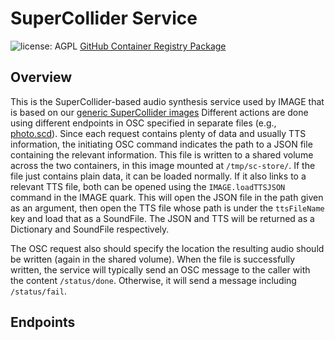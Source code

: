 # SuperCollider Service

![license: AGPL](https://img.shields.io/badge/license-AGPL-success) [GitHub Container Registry Package](https://github.com/Shared-Reality-Lab/IMAGE-server/pkgs/container/image-service-supercollider)

## Overview

This is the SuperCollider-based audio synthesis service used by IMAGE that is based on our [generic SuperCollider images](https://github.com/Shared-Reality-Lab/IMAGE-server/pkgs/container/supercollider)
Different actions are done using different endpoints in OSC specified in separate files (e.g., [photo.scd](./photo.scd)).
Since each request contains plenty of data and usually TTS information, the initiating OSC command indicates the path to a JSON
file containing the relevant information. This file is written to a shared volume across the two containers, in this image mounted at `/tmp/sc-store/`.
If the file just contains plain data, it can be loaded normally.
If it also links to a relevant TTS file, both can be opened using the `IMAGE.loadTTSJSON` command in the IMAGE quark.
This will open the JSON file in the path given as an argument, then open the TTS file whose path is under the `ttsFileName` key and
load that as a SoundFile. The JSON and TTS will be returned as a Dictionary and SoundFile respectively.

The OSC request also should specify the location the resulting audio should be written (again in the shared volume).
When the file is successfully written, the service will typically send an OSC message to the caller with the content `/status/done`.
Otherwise, it will send a message including `/status/fail`.

## Endpoints
